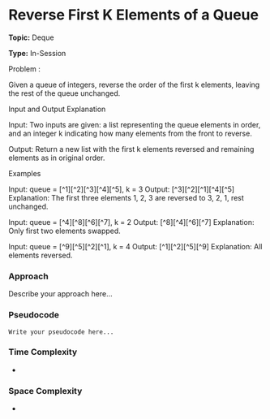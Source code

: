 # Reverse First K Elements of a Queue
**Topic:** Deque

**Type:** In-Session

Problem :

Given a queue of integers, reverse the order of the first k elements, leaving the rest of the queue unchanged. 

Input and Output Explanation 

Input: Two inputs are given: a list representing the queue elements in order, and an integer k indicating how many elements from the front to reverse. 

Output: Return a new list with the first k elements reversed and remaining elements as in original order. 

Examples 

Input: queue = [^1][^2][^3][^4][^5], k = 3 
 Output: [^3][^2][^1][^4][^5] 
 Explanation: The first three elements 1, 2, 3 are reversed to 3, 2, 1, rest unchanged. 

Input: queue = [^4][^8][^6][^7], k = 2 
 Output: [^8][^4][^6][^7] 
 Explanation: Only first two elements swapped. 

Input: queue = [^9][^5][^2][^1], k = 4 
 Output: [^1][^2][^5][^9] 
 Explanation: All elements reversed. 

### Approach
Describe your approach here...

### Pseudocode
```
Write your pseudocode here...
```

### Time Complexity
- 

### Space Complexity
- 
